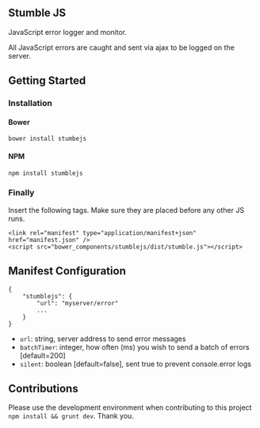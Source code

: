 ## Stumble JS

JavaScript error logger and monitor. 

All JavaScript errors are caught and sent via ajax to be logged on the server.

## Getting Started

### Installation
#### Bower
    bower install stumbejs
#### NPM
	npm install stumblejs

### Finally
Insert the following tags. Make sure they are placed before any other JS runs.

    <link rel="manifest" type="application/manifest+json" href="manifest.json" />
	<script src="bower_components/stumblejs/dist/stumble.js"></script>

## Manifest Configuration

    {
        "stumblejs": {
            "url": "myserver/error"
            ...
        }
    } 
    
* `url`: string, server address to send error messages
* `batchTimer`: integer, how often (ms) you wish to send a batch of errors [default=200]
* `silent`: boolean [default=false], sent true to prevent console.error logs
    
## Contributions

Please use the development environment when contributing to this project ``npm install && grunt dev``. Thank you.